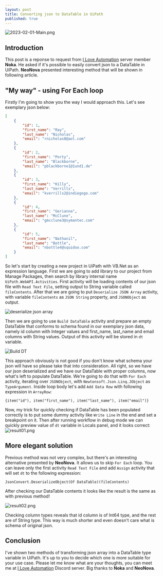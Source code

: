 ```yaml
---
layout: post
title: Converting json to DataTable in UiPath
published: true
---
```

![2023-02-01-Main.png]({{site.baseurl}}/assets/img/2023-02-01-Main.png)


## Introduction
This post is a reponse to request from [I Love Automation](https://discord.gg/iloveautomation) server member **Noka**. He asked if it's possible to easily convert json to a DataTable in UiPath. **NeoNova** presented interesting method that will be shown in following article.

## "My way" - using For Each loop
Firstly I'm going to show you the way I would approach this. Let's see exemplary json below:
```json
[
    {
        "id": 1,
        "first_name": "Ray",
        "last_name": "Nicholas",
        "email": "rnicholas0@aol.com"
    },
    {
        "id": 2,
        "first_name": "Porty",
        "last_name": "Blackborne",
        "email": "pblackborne1@1und1.de"
    },
    {
        "id": 3,
        "first_name": "Killy",
        "last_name": "Verrills",
        "email": "kverrills2@indiegogo.com"
    },
    {
        "id": 4,
        "first_name": "Gerianna",
        "last_name": "McClune",
        "email": "gmcclune3@symantec.com"
    },
    {
        "id": 5,
        "first_name": "Nathanil",
        "last_name": "Bottle",
        "email": "nbottle4@squidoo.com"
    }
]
```

So let's start by creating a new project in UiPath with VB.Net as an expression language. First we are going to add library to our project from Manage Packages, then search by library internal name `UiPath.WebAPI.Activities`. First activity will be loading contents of our json file with `Read Text File`, setting output to String variable called `fileContents`. After that we are going to put `Deserialize JSON Array` activity, with variable `fileContents` as `JSON String` property, and `JSONObject` as output.

![deserialize json array]({{site.baseurl}}/assets/img/deserialize_jsonArray.png)

Then we are going to use `Build DataTable` activity and prepare an empty DataTable that conforms to schema found in our exemplary json data, namely id column with Integer values and first_name, last_name and email columns with String values. Output of this activity will be stored in `dt` variable.

![Build DT]({{site.baseurl}}/assets/img/build_dt.png)

This approach obviously is not good if you don't know what schema your json will have so please take that into consideration. All right, so we have our json deserialized and we have our DataTable with proper columns, now what's left to populate DataTable. We're going to do that with `For Each` activity, iterating over `JSONObject`, with `Newtonsoft.Json.Linq.JObject` as `TypeArgument`. Inside loop body let's add `Add Data Row` with following expression in `ArrayRow`:

```vbnet
{item("id"), item("first_name"), item("last_name"), item("email")}
```

Now, my trick for quickly checking if DataTable has been populated correctly is to put some dummy activity like `Write Line` in the end and set a breakpoint on it. Then after running workflow in debug mode we can quickly preview value of `dt` variable in Locals panel, and it looks correct:
![result01.png]({{site.baseurl}}/assets/img/result01.png)

## More elegant solution
Previous method was not very complex, but there's an interesting alternative presented by **NeoNova**. It allows us to skip `For Each` loop. You can leave only the first activity `Read Text File` and add `Assign` activity that will set `dt` to the following expression:
```vbnet
JsonConvert.DeserializeObject(Of DataTable)(fileContents)
```
After checking our DataTable contents it looks like the result is the same as with previous method!

![result02.png]({{site.baseurl}}/assets/img/result02.png)


Checking column types reveals that id column is of Int64 type, and the rest are of String type. This way is much shorter and even doesn't care what is schema of original json.

## Conclusion
I've shown two methods of transforming json array into a DataTable type variable in UiPath. It's up to you to decide which one is more suitable for your use case. Please let me know what are your thoughts, you can meet me at [I Love Automation](https://discord.gg/iloveautomation) Discord server.
Big thanks to **Noka** and **NeoNova**.
